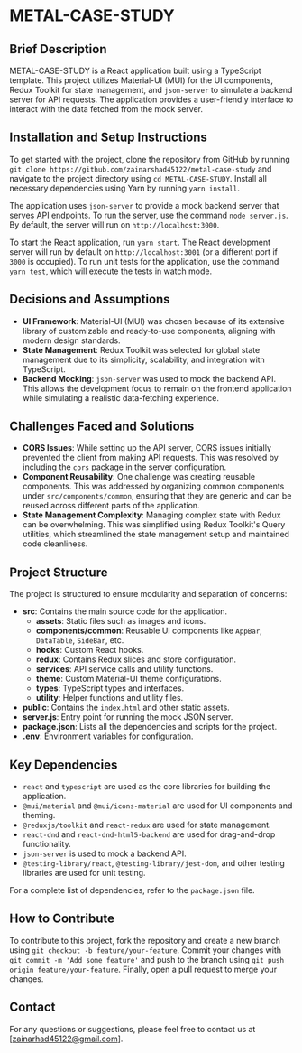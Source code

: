 # METAL-CASE-STUDY

## Brief Description

METAL-CASE-STUDY is a React application built using a TypeScript template. This project utilizes Material-UI (MUI) for the UI components, Redux Toolkit for state management, and `json-server` to simulate a backend server for API requests. The application provides a user-friendly interface to interact with the data fetched from the mock server.

## Installation and Setup Instructions

To get started with the project, clone the repository from GitHub by running `git clone https://github.com/zainarshad45122/metal-case-study` and navigate to the project directory using `cd METAL-CASE-STUDY`. Install all necessary dependencies using Yarn by running `yarn install`. 

The application uses `json-server` to provide a mock backend server that serves API endpoints. To run the server, use the command `node server.js`. By default, the server will run on `http://localhost:3000`.

To start the React application, run `yarn start`. The React development server will run by default on `http://localhost:3001` (or a different port if `3000` is occupied). To run unit tests for the application, use the command `yarn test`, which will execute the tests in watch mode.

## Decisions and Assumptions

- **UI Framework**: Material-UI (MUI) was chosen because of its extensive library of customizable and ready-to-use components, aligning with modern design standards.
- **State Management**: Redux Toolkit was selected for global state management due to its simplicity, scalability, and integration with TypeScript.
- **Backend Mocking**: `json-server` was used to mock the backend API. This allows the development focus to remain on the frontend application while simulating a realistic data-fetching experience.

## Challenges Faced and Solutions

- **CORS Issues**: While setting up the API server, CORS issues initially prevented the client from making API requests. This was resolved by including the `cors` package in the server configuration.
- **Component Reusability**: One challenge was creating reusable components. This was addressed by organizing common components under `src/components/common`, ensuring that they are generic and can be reused across different parts of the application.
- **State Management Complexity**: Managing complex state with Redux can be overwhelming. This was simplified using Redux Toolkit's Query  utilities, which streamlined the state management setup and maintained code cleanliness.

## Project Structure

The project is structured to ensure modularity and separation of concerns:

- **src**: Contains the main source code for the application.
  - **assets**: Static files such as images and icons.
  - **components/common**: Reusable UI components like `AppBar`, `DataTable`, `SideBar`, etc.
  - **hooks**: Custom React hooks.
  - **redux**: Contains Redux slices and store configuration.
  - **services**: API service calls and utility functions.
  - **theme**: Custom Material-UI theme configurations.
  - **types**: TypeScript types and interfaces.
  - **utility**: Helper functions and utility files.
- **public**: Contains the `index.html` and other static assets.
- **server.js**: Entry point for running the mock JSON server.
- **package.json**: Lists all the dependencies and scripts for the project.
- **.env**: Environment variables for configuration.

## Key Dependencies

- `react` and `typescript` are used as the core libraries for building the application.
- `@mui/material` and `@mui/icons-material` are used for UI components and theming.
- `@reduxjs/toolkit` and `react-redux` are used for state management.
- `react-dnd` and `react-dnd-html5-backend` are used for drag-and-drop functionality.
- `json-server` is used to mock a backend API.
- `@testing-library/react`, `@testing-library/jest-dom`, and other testing libraries are used for unit testing.

For a complete list of dependencies, refer to the `package.json` file.

## How to Contribute

To contribute to this project, fork the repository and create a new branch using `git checkout -b feature/your-feature`. Commit your changes with `git commit -m 'Add some feature'` and push to the branch using `git push origin feature/your-feature`. Finally, open a pull request to merge your changes.

## Contact

For any questions or suggestions, please feel free to contact us at [zainarhad45122@gmail.com].
